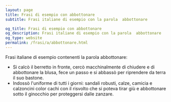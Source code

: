 ```yaml
---
layout: page
title: Frasi di esempio con abbottonare 
subtitle: Frasi italiane di esempio con la parola  abbottonare

og_title: Frasi di esempio con abbottonare 
og_description: Frasi italiane di esempio con la parola  abbottonare
og_type: website
permalink: /frasi/a/abbottonare.html
---
```


Frasi italiane di esempio contenenti la parola abbottonare:


- Si calcò il berretto in fronte, cercò macchinalmente di chiudere e di abbottonare la blusa, fece un passo e si abbassò per riprendere da terra il suo bastone.
- Indossò l'uniforme di tutti i giorni: sandali robusti, calze, camicia e calzoncini color cachi con il risvolto che si poteva tirar giù e abbottonare sotto il ginocchio per proteggersi dalle zanzare.
